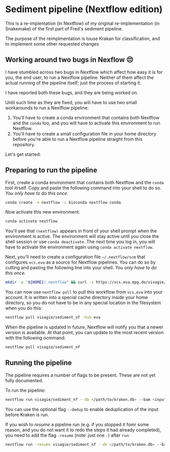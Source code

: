 # Sediment pipeline (Nextflow edition)

This is a re-implentation (in Nextflow) of my original re-implementation (in
Snakemake) of the first part of Fred's sediment pipeline.

The purpose of the reimplmentation is touse Krakan for classification, and to
implement some other requested changes

## Working around two bugs in Nexflow 😔

I have stumbled across two bugs in Nextflow which affect how easy it is for you, the end user, to run a Nextflow pipeline. Neither of them affect the actual running of the pipeline itself; just the process of starting it.

I have reported both these bugs, and they are being worked on.

Until such time as they are fixed, you will have to use two small workarounds to run a Nextflow pipeline:

1. You'll have to create a conda environment that contains both Nextflow and the `conda` too, and you will have to activate this environment to run Nextflow.
2. You'll have to create a small configuration file in your home directory before you're able to run a Nextflow pipeline straight from this repository.

Let's get started:

## Preparing to run the pipeline

First, create a conda environment that contains both Nextflow and the `conda` tool itrself. Copy and paste the following command into your shell to do so. _You only have to do this once._

```bash
conda create -n nextflow -c bioconda nextflow conda
```

Now activate this new environment:

```bash
conda activate nextflow
```

You'll see that `(nextflow)` appears in front of your shell prompt when the environment is active. The environment will stay active until you close the shell session or use `conda deactivate`. The next time you log in, you will have to activate the environment again using `conda activate nextflow`.

Next, you'll need to create a configuration file `~/.nextflow/scm` that configures `vcs.eva` as a source for Nextflow pipelines. You can do so by cutting and pasting the following line into your shell. _You only have to do this once._
 
```bash
mkdir -p "${HOME}/.nextflow" && curl -s https://vcs.eva.mpg.de/visagie/sediment_nf/snippets/8/raw >"${HOME}/.nextflow/scm"
```

You can now use `nextflow pull` to pull this workflow from `vcs.eva` into your account. It is written into a special cache directory inside your home directory, so you do not have to be in any special location in the filesystem when you do this:
   
```bash
nextflow pull visagie/sediment_nf -hub eva
```

When the pipeline is updated in future, Nextflow will notify you that a newer version is available. At that point, you can update to the most recent version with the following ocmmand:
   
```bash
nextflow pull visagie/sediment_nf
```

## Running the pipeline

The pipeline requires a number of flags to be present. These are not yet fully documented.

To run the pipeline:

```bash
nextflow run visagie/sediment_nf --db </path/to/kraken.db> --bam <input bamfile> --rg <index file> --genome <reference database>
```

You can use the optional flag `--dedup` to enable deduplication of the input before Kraken is run.

If you wish to *resume* a pipeline run (e.g. if you stopped it fomr some reason, and you do not want it to redo the steps it had already completed), you need to add the flag `-resume` (note: just one `-`) after `run`:

```bash
nextflow run -resume visagie/sediment_nf --db </path/to/kraken.db> --bam <input bamfile> --rg <index file> --genome <reference database>
```
